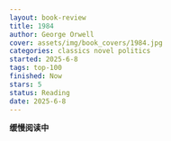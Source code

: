```yaml
---
layout: book-review
title: 1984
author: George Orwell
cover: assets/img/book_covers/1984.jpg
categories: classics novel politics
started: 2025-6-8
tags: top-100
finished: Now
stars: 5
status: Reading
date: 2025-6-8
---
```


**缓慢阅读中**